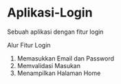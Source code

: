 # Aplikasi-Login
Sebuah aplikasi dengan fitur login

Alur Fitur Login
1. Memasukkan Email dan Password
2. Memvalidasi Masukan
3. Menampilkan Halaman Home
